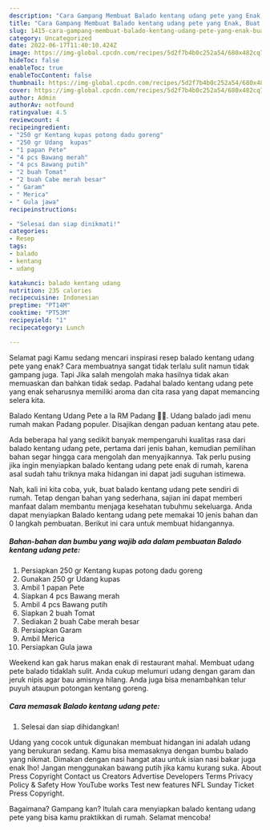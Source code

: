 ```yaml
---
description: "Cara Gampang Membuat Balado kentang udang pete yang Enak, Buat Buka Puasa Lezat Sekali"
title: "Cara Gampang Membuat Balado kentang udang pete yang Enak, Buat Buka Puasa Lezat Sekali"
slug: 1415-cara-gampang-membuat-balado-kentang-udang-pete-yang-enak-buat-buka-puasa-lezat-sekali
category: Uncategorized
date: 2022-06-17T11:40:10.424Z
image: https://img-global.cpcdn.com/recipes/5d2f7b4b0c252a54/680x482cq70/balado-kentang-udang-pete-foto-resep-utama.jpg
hideToc: false
enableToc: true
enableTocContent: false
thumbnail: https://img-global.cpcdn.com/recipes/5d2f7b4b0c252a54/680x482cq70/balado-kentang-udang-pete-foto-resep-utama.jpg
cover: https://img-global.cpcdn.com/recipes/5d2f7b4b0c252a54/680x482cq70/balado-kentang-udang-pete-foto-resep-utama.jpg
author: Admin
authorAv: notfound
ratingvalue: 4.5
reviewcount: 4
recipeingredient:
- "250 gr Kentang kupas potong dadu goreng"
- "250 gr Udang  kupas"
- "1 papan Pete"
- "4 pcs Bawang merah"
- "4 pcs Bawang putih"
- "2 buah Tomat"
- "2 buah Cabe merah besar"
- " Garam"
- " Merica"
- " Gula jawa"
recipeinstructions:

- "Selesai dan siap dinikmati!"
categories:
- Resep
tags:
- balado
- kentang
- udang

katakunci: balado kentang udang 
nutrition: 235 calories
recipecuisine: Indonesian
preptime: "PT14M"
cooktime: "PT53M"
recipeyield: "1"
recipecategory: Lunch

---
```



Selamat pagi Kamu sedang mencari inspirasi resep balado kentang udang pete yang enak? Cara membuatnya sangat tidak terlalu sulit namun tidak gampang juga. Tapi Jika salah mengolah maka hasilnya tidak akan memuaskan dan bahkan tidak sedap. Padahal balado kentang udang pete yang enak seharusnya memiliki aroma dan cita rasa yang dapat memancing selera kita.


Balado Kentang Udang Pete a la RM Padang 👍🏼. Udang balado jadi menu rumah makan Padang populer. Disajikan dengan paduan kentang atau pete.

Ada beberapa hal yang sedikit banyak mempengaruhi kualitas rasa dari balado kentang udang pete, pertama dari jenis bahan, kemudian pemilihan bahan segar hingga cara mengolah dan menyajikannya. Tak perlu pusing jika ingin menyiapkan balado kentang udang pete enak di rumah, karena asal sudah tahu triknya maka hidangan ini dapat jadi suguhan istimewa.


Nah, kali ini kita coba, yuk, buat balado kentang udang pete sendiri di rumah. Tetap dengan bahan yang sederhana, sajian ini dapat memberi manfaat dalam membantu menjaga kesehatan tubuhmu sekeluarga. Anda dapat menyiapkan Balado kentang udang pete memakai 10 jenis bahan dan 0 langkah pembuatan. Berikut ini cara untuk membuat hidangannya.

<!--inarticleads1-->

##### Bahan-bahan dan bumbu yang wajib ada dalam pembuatan Balado kentang udang pete:

1. Persiapkan 250 gr Kentang kupas potong dadu goreng
1. Gunakan 250 gr Udang  kupas
1. Ambil 1 papan Pete
1. Siapkan 4 pcs Bawang merah
1. Ambil 4 pcs Bawang putih
1. Siapkan 2 buah Tomat
1. Sediakan 2 buah Cabe merah besar
1. Persiapkan  Garam
1. Ambil  Merica
1. Persiapkan  Gula jawa


Weekend kan gak harus makan enak di restaurant mahal. Membuat udang pete balado tidaklah sulit. Anda cukup melumuri udang dengan garam dan jeruk nipis agar bau amisnya hilang. Anda juga bisa menambahkan telur puyuh ataupun potongan kentang goreng. 

<!--inarticleads2-->

##### Cara memasak Balado kentang udang pete:


1. Selesai dan siap dihidangkan!

Udang yang cocok untuk digunakan membuat hidangan ini adalah udang yang berukuran sedang. Kamu bisa memasaknya dengan bumbu balado yang nikmat. Dimakan dengan nasi hangat atau untuk isian nasi bakar juga enak lho! Jangan menggunakan bawang putih jika kamu kurang suka. About Press Copyright Contact us Creators Advertise Developers Terms Privacy Policy &amp; Safety How YouTube works Test new features NFL Sunday Ticket Press Copyright. 

Bagaimana? Gampang kan? Itulah cara menyiapkan balado kentang udang pete yang bisa kamu praktikkan di rumah. Selamat mencoba!
